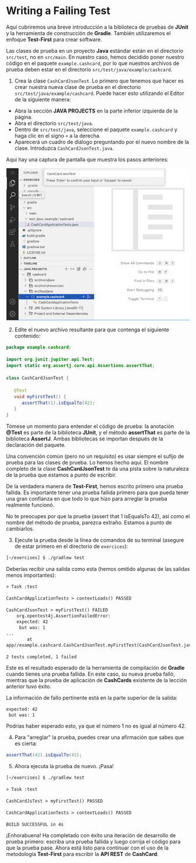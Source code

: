# Writing a Failing Test
Aquí cubriremos una breve introducción a la biblioteca de pruebas de **JUnit** y la herramienta de construcción de **Gradle**. También utilizaremos el enfoque **Test-First** para crear software.

Las clases de prueba en un proyecto **Java** estándar están en el directorio `src/test`, no en `src/main`. En nuestro caso, hemos decidido poner nuestro código en el paquete `example.cashcard`, por lo que nuestros archivos de prueba deben estar en el directorio `src/test/java/example/cashcard`.

1. Crea la clase `CashCardJsonTest`.
Lo primero que tenemos que hacer es crear nuestra nueva clase de prueba en el directorio `src/test/java/example/cashcard`.
Puede hacer esto utilizando el Editor de la siguiente manera:
- Abra la sección **JAVA PROJECTS** en la parte inferior izquierda de la página.
- Abra el directorio `src/test/java`.
- Dentro de `src/test/java`, seleccione el paquete `example.cashcard` y haga clic en el signo `+` a la derecha.
- Aparecerá un cuadro de diálogo preguntando por el nuevo nombre de la clase. Introduzca `CashCardJsonTest.java`.

Aquí hay una captura de pantalla que muestra los pasos anteriores:

<img src="https://github.com/palmerovicdev/spring-certified-professional-course-es/blob/main/99-Assets/create-test-class-in-package.jpg.png">

2. Edite el nuevo archivo resultante para que contenga el siguiente contenido:
```java
package example.cashcard;

import org.junit.jupiter.api.Test;
import static org.assertj.core.api.Assertions.assertThat;

class CashCardJsonTest {

   @Test
   void myFirstTest() {
      assertThat(1).isEqualTo(42);
   }
}
```

Tómese un momento para entender el código de prueba: la anotación **@Test** es parte de la biblioteca **JUnit**, y el método **assertThat** es parte de la biblioteca **AssertJ**. Ambas bibliotecas se importan después de la declaración del paquete.

Una convención común (pero no un requisito) es usar siempre el sufijo de prueba para las clases de prueba. Lo hemos hecho aquí. El nombre completo de la clase **CashCardJsonTest** te da una pista sobre la naturaleza de la prueba que estamos a punto de escribir.

De la verdadera manera de **Test-First**, hemos escrito primero una prueba fallida. Es importante tener una prueba fallida primero para que pueda tener una gran confianza en que todo lo que hizo para arreglar la prueba realmente funcionó.

No te preocupes por que la prueba (assert that 1 isEqualsTo 42), así como el nombre del método de prueba, parezca extraño. Estamos a punto de cambiarlos.

3. Ejecute la prueba desde la línea de comandos de su terminal (asegure de estar primero en el directorio de `exercices`):
```bash
[~/exercises] $ ./gradlew test
```
Deberías recibir una salida como esta (hemos omitido algunas de las salidas menos importantes):
```shell
> Task :test

CashCardApplicationTests > contextLoads() PASSED

CashCardJsonTest > myFirstTest() FAILED
    org.opentest4j.AssertionFailedError:
    expected: 42
     but was: 1
...
        at app//example.cashcard.CashCardJsonTest.myFirstTest(CashCardJsonTest.java:11)

2 tests completed, 1 failed
```
Este es el resultado esperado de la herramienta de compilación de **Gradle** cuando tienes una prueba fallida. En este caso, su nueva prueba falló, mientras que la prueba de aplicación de **CashCards** existente de la lección anterior tuvo éxito.

La información de fallo pertinente está en la parte superior de la salida:
```shell
expected: 42
 but was: 1
```

Podrías haber esperado esto, ya que el número 1 no es igual al número 42.

4. Para "arreglar" la prueba, puedes crear una afirmación que sabes que es cierta:
```java
assertThat(42).isEqualTo(42);
```

5. Ahora ejecuta la prueba de nuevo. ¡Pasa!
```shell
[~/exercises] $ ./gradlew test

> Task :test

CashCardJsTest > myFirstTest() PASSED

CashCardApplicationTests > contextLoads() PASSED

BUILD SUCCESSFUL in 4s
```

¡Enhorabuena! Ha completado con éxito una iteración de desarrollo de prueba primero: escriba una prueba fallida y luego corrija el código para que la prueba pase. Ahora está listo para continuar con el uso de la metodología **Test-First** para escribir la **API REST** de **CashCard**.
